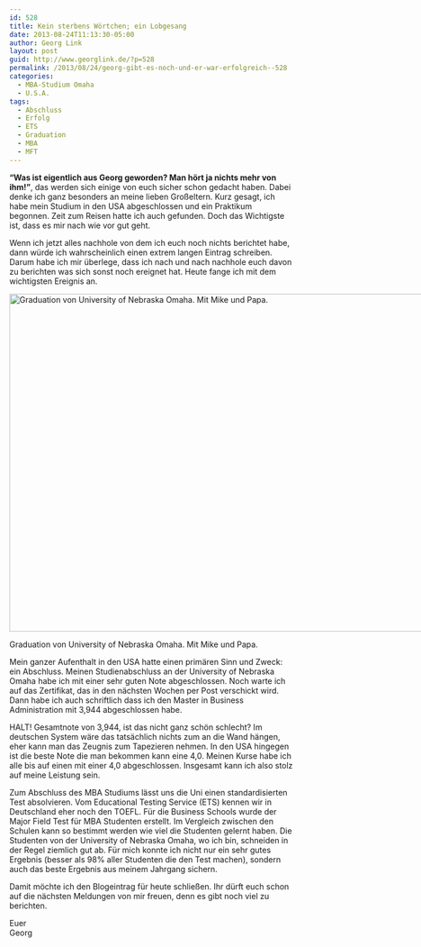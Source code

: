 ```yaml
---
id: 528
title: Kein sterbens Wörtchen; ein Lobgesang
date: 2013-08-24T11:13:30-05:00
author: Georg Link
layout: post
guid: http://www.georglink.de/?p=528
permalink: /2013/08/24/georg-gibt-es-noch-und-er-war-erfolgreich--528
categories:
  - MBA-Studium Omaha
  - U.S.A.
tags:
  - Abschluss
  - Erfolg
  - ETS
  - Graduation
  - MBA
  - MFT
---
```

**“Was ist eigentlich aus Georg geworden? Man hört ja nichts mehr von ihm!”**, das werden sich einige von euch sicher schon gedacht haben. Dabei denke ich ganz besonders an meine lieben Großeltern. Kurz gesagt, ich habe mein Studium in den USA abgeschlossen und ein Praktikum begonnen. Zeit zum Reisen hatte ich auch gefunden. Doch das Wichtigste ist, dass es mir nach wie vor gut geht.

Wenn ich jetzt alles nachhole von dem ich euch noch nichts berichtet habe, dann würde ich wahrscheinlich einen extrem langen Eintrag schreiben. Darum habe ich mir überlege, dass ich nach und nach nachhole euch davon zu berichten was sich sonst noch ereignet hat. Heute fange ich mit dem wichtigsten Ereignis an.

<div id="attachment_529" style="width: 810px" class="wp-caption aligncenter">
  <img aria-describedby="caption-attachment-529" loading="lazy" src="http://www.georglink.de/media/2013/08/2013-05-04_Graduation-UNO_Georg-Link.jpg" alt="Graduation von University of Nebraska Omaha. Mit Mike und Papa." width="800" height="600" class="size-full wp-image-529" srcset="http://www.georglink.de/media/2013/08/2013-05-04_Graduation-UNO_Georg-Link.jpg 800w, http://www.georglink.de/media/2013/08/2013-05-04_Graduation-UNO_Georg-Link-300x225.jpg 300w" sizes="(max-width: 800px) 100vw, 800px" />
  
  <p id="caption-attachment-529" class="wp-caption-text">
    Graduation von University of Nebraska Omaha. Mit Mike und Papa.
  </p>
</div>

Mein ganzer Aufenthalt in den USA hatte einen primären Sinn und Zweck: ein Abschluss. Meinen Studienabschluss an der University of Nebraska Omaha habe ich mit einer sehr guten Note abgeschlossen. Noch warte ich auf das Zertifikat, das in den nächsten Wochen per Post verschickt wird. Dann habe ich auch schriftlich dass ich den Master in Business Administration mit 3,944 abgeschlossen habe.

HALT! Gesamtnote von 3,944, ist das nicht ganz schön schlecht? Im deutschen System wäre das tatsächlich nichts zum an die Wand hängen, eher kann man das Zeugnis zum Tapezieren nehmen. In den USA hingegen ist die beste Note die man bekommen kann eine 4,0. Meinen Kurse habe ich alle bis auf einen mit einer 4,0 abgeschlossen. Insgesamt kann ich also stolz auf meine Leistung sein.

Zum Abschluss des MBA Studiums lässt uns die Uni einen standardisierten Test absolvieren. Vom Educational Testing Service (ETS) kennen wir in Deutschland eher noch den TOEFL. Für die Business Schools wurde der Major Field Test für MBA Studenten erstellt. Im Vergleich zwischen den Schulen kann so bestimmt werden wie viel die Studenten gelernt haben. Die Studenten von der University of Nebraska Omaha, wo ich bin, schneiden in der Regel ziemlich gut ab. Für mich konnte ich nicht nur ein sehr gutes Ergebnis (besser als 98% aller Studenten die den Test machen), sondern auch das beste Ergebnis aus meinem Jahrgang sichern.

Damit möchte ich den Blogeintrag für heute schließen. Ihr dürft euch schon auf die nächsten Meldungen von mir freuen, denn es gibt noch viel zu berichten.

Euer  
Georg